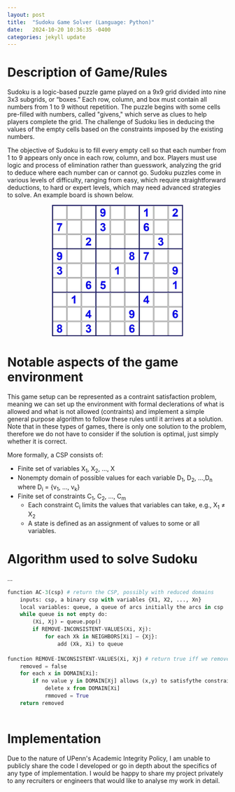 ```yaml
---
layout: post
title:  "Sudoku Game Solver (Language: Python)"
date:   2024-10-20 10:36:35 -0400
categories: jekyll update
---
```

# Description of Game/Rules
Sudoku is a logic-based puzzle game played on a 9x9 grid divided into nine 3x3 subgrids, or “boxes.” Each row, column, and box must contain all numbers from 1 to 9 without repetition. The puzzle begins with some cells pre-filled with numbers, called "givens," which serve as clues to help players complete the grid. The challenge of Sudoku lies in deducing the values of the empty cells based on the constraints imposed by the existing numbers.

The objective of Sudoku is to fill every empty cell so that each number from 1 to 9 appears only once in each row, column, and box. Players must use logic and process of elimination rather than guesswork, analyzing the grid to deduce where each number can or cannot go. Sudoku puzzles come in various levels of difficulty, ranging from easy, which require straightforward deductions, to hard or expert levels, which may need advanced strategies to solve. An example board is shown below.

<p align="center">
  <img src="/assets/Sudoku_Image.png" alt="Image description" width="300">
</p>

# Notable aspects of the game environment
This game setup can be represented as a contraint satisfaction problem, meaning we can set up the environment with formal declerations of what is allowed and what is not allowed (contraints) and implement a simple general purpose algorithm to follow these rules until it arrives at a solution. Note that in these types of games, there is only one solution to the problem, therefore we do not have to consider if the solution is optimal, just simply whether it is correct.

More formally, a CSP consists of:
- Finite set of variables X<sub>1</sub>, X<sub>2</sub>, ..., X<sub></sub>
- Nonempty domain of possible values for each variable D<sub>1</sub>, D<sub>2</sub>, ...,D<sub>n</sub> where D<sub>i</sub> = {v<sub>1</sub>, ..., v<sub>k</sub>}
- Finite set of constraints C<sub>1</sub>, C<sub>2</sub>, ..., C<sub>m</sub>
    - Each constraint C<sub>i</sub> limits the values that variables can take, e.g., X<sub>1</sub> ≠ X<sub>2</sub> 
    - A state is defined as an assignment of values to some or all variables.

# Algorithm used to solve Sudoku
...
``` python 
function AC-3(csp) # return the CSP, possibly with reduced domains
    inputs: csp, a binary csp with variables {X1, X2, ..., Xn}
    local variables: queue, a queue of arcs initially the arcs in csp
    while queue is not empty do:
        (Xi, Xj) ← queue.pop()
        if REMOVE-INCONSISTENT-VALUES(Xi, Xj):
            for each Xk in NEIGHBORS[Xi] – {Xj}:
                add (Xk, Xi) to queue

function REMOVE-INCONSISTENT-VALUES(Xi, Xj) # return true iff we remove a value
    removed = false
    for each x in DOMAIN[Xi]:
        if no value y in DOMAIN[Xj] allows (x,y) to satisfythe constraints between Xi and Xj:
            delete x from DOMAIN[Xi]
            rmmoved = True
    return removed
        
```

# Implementation
Due to the nature of UPenn's Academic Integrity Policy, I am unable to publicly share the code I developed or go in depth about the specifics of any type of implementation. I would be happy to share my project privately to any recruiters or engineers that would like to analyse my work in detail. 


